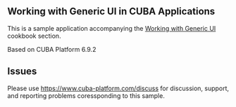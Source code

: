 ## Working with Generic UI in CUBA Applications

This is a sample application accompanying the [Working with Generic UI](https://doc.cuba-platform.com/manual-latest/ui_recipes.html) cookbook section.

Based on CUBA Platform 6.9.2

## Issues
Please use https://www.cuba-platform.com/discuss for discussion, support, and reporting problems coressponding to this sample.
